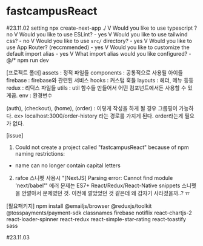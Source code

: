 # fastcampusReact

#23.11.02
setting
npx create-next-app ./
V Would you like to use typescript ? no
V Would you like to use ESLint? - yes
V Would you like to use tailwind css? - no
V Would you like to use `src/` directory? - yes
V Would you like to use App Router? (reccmmended) - yes
V Would you like to customize the default import alias - yes
V What import alias would you like configured? - @/*
npm run dev

[프로젝트 폴더]
assets : 정적 파일들 
components : 공통적으로 사용될 아이들
firebase : firebase와 관련된 서비스
hooks : 커스텀 훅들 
layouts : 헤더, 메뉴 등등 
redux : 리덕스 파일들 
utils : util 함수들 만들어서 어떤 컴포넌트에서든 사용할 수 있게끔.
env : 환경변수

(auth), (checkout), (home), (order) : 이렇게 작성을 하게 될 경우 그룹핑이 가능하다. 
ex> localhost:3000/order-history 라는 경로를 가지게 된다. order라는게 필요가 없다.

[issue]
1. Could not create a project called "fastcampusReact" because of npm naming restrictions:
* name can no longer contain capital letters
2. rafce 스니펫 사용시 "[NextJS] Parsing error: Cannot find module 'next/babel'" 에러
문제는 ES7+ React/Redux/React-Native snippets 스니펫을 안깔아서 문제였던 것. 
이전에 깔았었던 것 같은데 왜 갑자기 사라졌을까..? ㅠ

[필요패키지]
npm install @emailjs/browser @reduxjs/toolkit @tosspayments/payment-sdk classnames firebase notiflix react-chartjs-2 react-loader-spinner react-redux react-simple-star-rating react-toastify sass

#23.11.03

